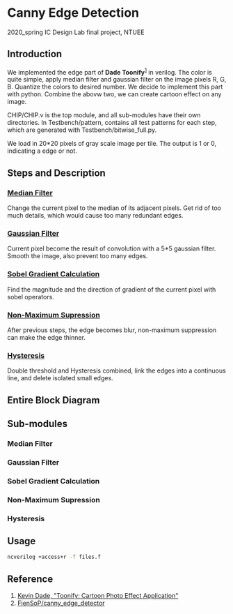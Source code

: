 # Canny Edge Detection

2020_spring IC Design Lab final project, NTUEE

## Introduction
We implemented the edge part of **Dade Toonify**<sup>[1](#Reference)</sup> in verilog. The color is quite simple, apply median filter and gaussian filter on the image pixels R, G, B. Quantize the colors to desired number. We decide to implement this part with python. Combine the abovw two, we can create cartoon effect on any image.

CHIP/CHIP.v is the top module, and all sub-modules have their own directories. In Testbench/pattern, contains all test patterns for each step, which are generated with Testbench/bitwise_full.py.

We load in 20*20 pixels of gray scale image per tile. The output is 1 or 0, indicating a edge or not.

## Steps and Description
### [Median Filter](https://en.wikipedia.org/wiki/Median_filter)
Change the current pixel to the median of its adjacent pixels. Get rid of too much details, which would cause too many redundant edges.
### [Gaussian Filter](https://en.wikipedia.org/wiki/Gaussian_filter)
Current pixel become the result of convolution with a 5*5 gaussian filter. Smooth the image, also prevent too many edges.
### [Sobel Gradient Calculation](https://en.wikipedia.org/wiki/Sobel_operator)
Find the magnitude and the direction of gradient of the current pixel with sobel operators.
### [Non-Maximum Supression](https://en.wikipedia.org/wiki/Canny_edge_detector)
After previous steps, the edge becomes blur, non-maximum suppression can make the edge thinner.
### [Hysteresis](https://en.wikipedia.org/wiki/Canny_edge_detector)
Double threshold and Hysteresis combined, link the edges into a continuous line, and delete isolated small edges.

## Entire Block Diagram

## Sub-modules
### Median Filter
### Gaussian Filter
### Sobel Gradient Calculation
### Non-Maximum Supression
### Hysteresis

## Usage
```bash
ncverilog +access+r -f files.f
```
## Reference
1. [Kevin Dade, "Toonify: Cartoon Photo Effect Application"](https://stacks.stanford.edu/file/druid:yt916dh6570/Dade_Toonify.pdf?fbclid=IwAR1gOlnXmNU__UuYD7Nf0CCpfYra8a3TEcoqNKSrLZkzdsH3rN_HOahgmfU)
2. [FienSoP/canny_edge_detector](https://github.com/FienSoP/canny_edge_detector)